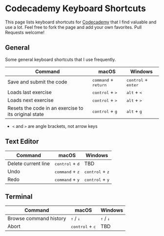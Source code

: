 # Codecademy Keyboard Shortcuts

This page lists keyboard shortcuts for [Codecademy](https://www.codecademy.com) that I find valuable and use a lot. Feel free to fork the page and add your own favorites. Pull Requests welcome!

## General

Some general keyboard shortcuts that I use frequently.

| Command | macOS | Windows | 
| ------- | -------- | ------- |
| Save and submit the code | <kbd>command</kbd> + <kbd>return</kbd> | <kbd>control</kbd> + <kbd>enter</kbd> |
| Loads last exercise | <kbd>control</kbd> + <kbd>></kbd> | <kbd>alt</kbd> + <kbd><</kbd> |
| Loads next exercise | <kbd>control</kbd> + <kbd>></kbd> | <kbd>alt</kbd> + <kbd>></kbd> |
| Resets the code in an exercise to its original state | <kbd>control</kbd> + <kbd>g</kbd> | <kbd>alt</kbd> + <kbd>g</kbd> |

* `<` and `>` are angle brackets, not arrow keys

## Text Editor

| Command | macOS | Windows |
| ------- | -------- | ------- |
| Delete current line | <kbd>control</kbd> + <kbd>d</kbd> | TBD |
| Undo | <kbd>command</kbd> + <kbd>z</kbd> | <kbd>control</kbd> + <kbd>z</kbd> |
| Redo | <kbd>command</kbd> + <kbd>y</kbd> | <kbd>control</kbd> + <kbd>y</kbd> |

## Terminal

| Command | macOS | Windows |
| ------- | -------- | ------- |
| Browse command history | <kbd>↑</kbd> / <kbd>↓</kbd> | <kbd>↑</kbd> / <kbd>↓</kbd> |
| Abort | <kbd>control</kbd> + <kbd>c</kbd> | TBD |

